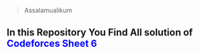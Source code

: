 >Assalamualikum
<h2>In this Repository You Find All solution of <font color="Blue"> Codeforces Sheet 6 </font></h2>
